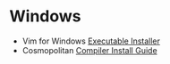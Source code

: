 # Windows

- Vim for Windows [Executable Installer](https://www.vim.org/download.php#pc)
- Cosmopolitan [Compiler Install Guide](https://justine.lol/cosmo3/#install)

